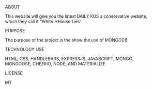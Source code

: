 ABOUT



This website will give you the  latest DAILY KOS a conservative website, which they call it "White HHouse Lies"

PURPOSE



The purpose of the project is the show the use of MONGODB

TECHNOLOGY USE


HTML, CSS, HANDLEBARS, EXPRESSJS, JAVASCRIPT, MONGO, MONGOOSE, CHEERIO, NODE, AND MATERIALIZE

LICENSE


MT
